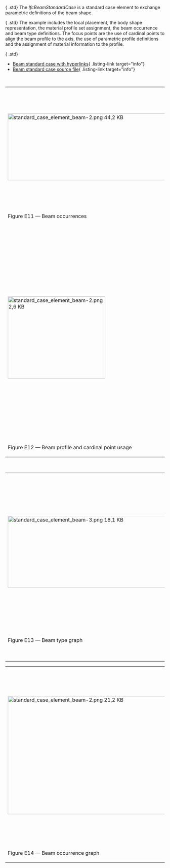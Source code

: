 ﻿{ .std}
The _IfcBeamStandardCase_ is a standard case element to exchange parametric definitions of the beam shape.

{ .std}
The example includes the local placement, the body shape representation, the material profile set assignment, the beam occurrence and beam type definitions. The focus points are the use of cardinal points to align the beam profile to the axis, the use of parametric profile definitions and the assignment of material information to the profile.

{ .std}
*  [Beam standard case with hyperlinks](ifc/standard_case_element_beam.ifc.htm){ .listing-link target="info"} 
*  [Beam standard case source file](ifc/standard_case_element_beam.ifc){ .listing-link target="info"} 

&nbsp;

<table summary="beam example">
        <tr>
          <td>
            <img src="fig/standard_case_element_beam-1.png" width="610" height="210" alt="standard_case_element_beam-2.png 44,2 KB">
          </td>
          <td style=" vertical-align:bottom;">
            <p>
              The example in Figure E11 declares two parametric beam types, one with an I-Shape
              profile and the other with a T-Shape profile. Each type has nine occurrences, using various cardinal
              points to align the profiles.
            </p>
          </td>
        </tr>
        <tr>
          <td>
            <p class="figure">
              Figure E11 &mdash; Beam occurrences
            </p>
            <p>
              &nbsp;
            </p>
          </td>
          <td>
            &nbsp;
          </td>
        </tr>
        <tr>
          <td>
            <img src="fig/standard_case_element_beam-2.png" width="308" height="258" alt="standard_case_element_beam-2.png 2,6 KB">
          </td>
          <td style=" vertical-align:bottom;">
            <p>
              The beam 'A-9' in Figure E12 is an occurrence of the 'IPE220' type having an
              I-Shape profile, placed along an axis using the upper-right cardinal point.
            </p>
            <p>
              The cardinal point of the beam 'A-9' is set to the upper-right, indicating that the 'Body' representation
              should be generated with the upper-right of the profile aligned along the curve of the 'Axis
              representation.
            </p>
          </td>
        </tr>
        <tr>
          <td>
            <p class="figure">
              Figure E12 &mdash; Beam profile and cardinal point usage
            </p>
          </td>
          <td>
            &nbsp;
          </td>
        </tr>
      </table>

&nbsp;

<table summary="beam example" cellpadding="2">
        <tr>
          <td>
            <img src="fig/standard_case_element_beam-3.png" width="610" height="226" alt="standard_case_element_beam-3.png 18,1 KB">
          </td>
          <td style=" vertical-align:bottom;">
            <p>
              The 'IPE220' beam type in Figure E13 is represented by <i>IfcBeamType</i>. As a
              parametric definition, this beam type does not have any geometric representation, rather it has a
              material profile set association indicating a cross-section which may be applied to paths defined at
              occurrences.
            </p>
          </td>
        </tr>
        <tr>
          <td>
            <p class="figure">
              Figure E13 &mdash; Beam type graph
            </p>
            <p>
              &nbsp;
            </p>
          </td>
          <td>
            &nbsp;
          </td>
        </tr>
      </table>

<table summary="beam example" cellpadding="2">
        <tr>
          <td>
            <img src="fig/standard_case_element_beam-4.png" width="610" height="372" alt="standard_case_element_beam-2.png 21,2 KB">
          </td>
          <td style=" vertical-align:bottom;">
            <p>
              Each beam occurrence as in Figure E14 is represented by
              <i>IfcBeamStandardCase</i>. The <i>IfcMaterialProfileSetUsage</i> entity indicates the alignment of the
              material profile set according to cardinal point. The <i>IfcMaterialProfileSet</i> indicates a single
              material profile. The <i>IfcMaterialProfile</i> indicates an I-Shape cross-section of steel. The
              <i>IfcIShapeProfileDef</i> indicates shape parameters of the I-Shape profile. The <i>IfcMaterial</i>
              indicates the steel material, which could be further elaborated with structural properties, surface
              styles, and fill area styles.
            </p>
          </td>
        </tr>
        <tr>
          <td>
            <p class="figure">
              Figure E14 &mdash; Beam occurrence graph
            </p>
          </td>
          <td>
            &nbsp;
          </td>
        </tr>
      </table>